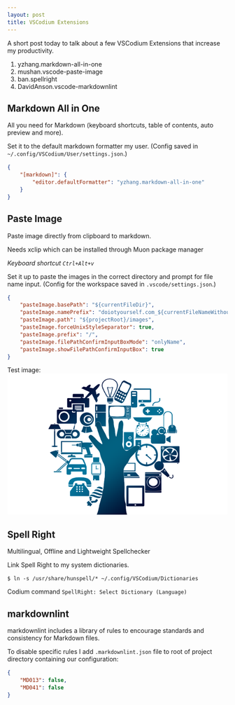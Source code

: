 ```yaml
---
layout: post
title: VSCodium Extensions
---
```


A short post today to talk about a few VSCodium Extensions that increase my productivity.

1. yzhang.markdown-all-in-one
2. mushan.vscode-paste-image
3. ban.spellright
4. DavidAnson.vscode-markdownlint

## Markdown All in One

All you need for Markdown (keyboard shortcuts, table of contents, auto preview and more).

Set it to the default markdown formatter my user. (Config saved in `~/.config/VSCodium/User/settings.json`.)

```json
{
    "[markdown]": {
        "editor.defaultFormatter": "yzhang.markdown-all-in-one"
    }
}
```

## Paste Image

Paste image directly from clipboard to markdown.

Needs xclip which can be installed through Muon package manager

*Keyboard shortcut `Ctrl+Alt+v`*

Set it up to paste the images in the correct directory and prompt for file name input. (Config for the workspace saved in `.vscode/settings.json`.)

```json
{
    "pasteImage.basePath": "${currentFileDir}",
    "pasteImage.namePrefix": "doiotyourself.com_${currentFileNameWithoutExt}_",
    "pasteImage.path": "${projectRoot}/images",
    "pasteImage.forceUnixStyleSeparator": true,
    "pasteImage.prefix": "/",
    "pasteImage.filePathConfirmInputBoxMode": "onlyName",
    "pasteImage.showFilePathConfirmInputBox": true
}
```

Test image:
![Image by <a href="https://pixabay.com/users/geralt-9301/?utm_source=link-attribution&amp;utm_medium=referral&amp;utm_campaign=image&amp;utm_content=1927697">Gerd Altmann</a> from <a href="https://pixabay.com//?utm_source=link-attribution&amp;utm_medium=referral&amp;utm_campaign=image&amp;utm_content=1927697">Pixabay</a>](/../images/doiotyourself.com_2023-01-26-VSCodium-Extensions_IoT_hand.png)

## Spell Right

Multilingual, Offline and Lightweight Spellchecker

Link Spell Right to my system dictionaries.

```console
$ ln -s /usr/share/hunspell/* ~/.config/VSCodium/Dictionaries
```

Codium command `SpellRight: Select Dictionary (Language)`

## markdownlint

markdownlint includes a library of rules to encourage standards and consistency for Markdown files.

To disable specific rules I add `.markdownlint.json` file to root of project directory containing our configuration:

```json
{
    "MD013": false,
    "MD041": false
}
```
